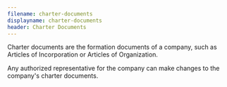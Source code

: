 ```yaml
---
filename: charter-documents
displayname: charter-documents
header: Charter Documents
---
```


Charter documents are the formation documents of a company, such as Articles of Incorporation or Articles of Organization.

Any authorized representative for the company can make changes to the company's charter documents.

